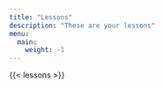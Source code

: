 ```yaml
---
title: "Lessons"
description: "These are your lessons"
menu:
  main:
    weight: -1
---
```




{{< lessons >}}